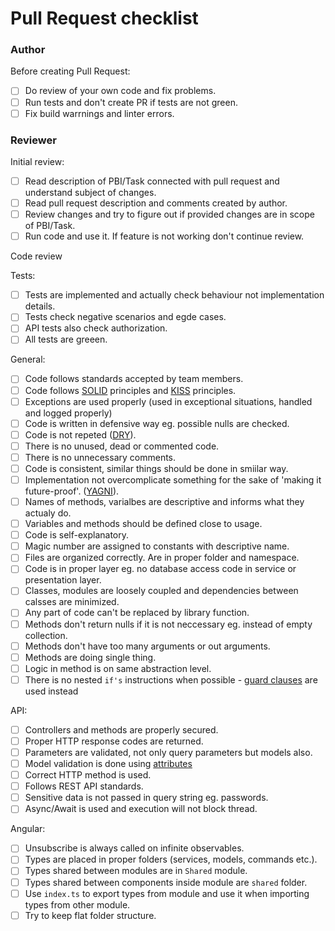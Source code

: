 # Pull Request checklist

### Author

Before creating Pull Request:
- [ ] Do review of your own code and fix problems.
- [ ] Run tests and don't create PR if tests are not green.
- [ ] Fix build warrnings and linter errors.

### Reviewer

Initial review:
- [ ] Read description of PBI/Task connected with pull request and understand subject of changes.
- [ ] Read pull request description and comments created by author.
- [ ] Review changes and try to figure out if provided changes are in scope of PBI/Task.
- [ ] Run code and use it. If feature is not working don't continue review.

Code review

Tests:
- [ ] Tests are implemented and actually check behaviour not implementation details.
- [ ] Tests check negative scenarios and egde cases.
- [ ] API tests also check authorization.
- [ ] All tests are greeen.

General:
- [ ] Code follows standards accepted by team members.
- [ ] Code follows [SOLID](https://en.wikipedia.org/wiki/SOLID) principles and [KISS](https://en.wikipedia.org/wiki/KISS_principle) principles.
- [ ] Exceptions are used properly (used in exceptional situations, handled and logged properly)
- [ ] Code is written in defensive way eg. possible nulls are checked.
- [ ] Code is not repeted ([DRY](https://en.wikipedia.org/wiki/Don%27t_repeat_yourself)).
- [ ] There is no unused, dead or commented code.
- [ ] There is no unnecessary comments.
- [ ] Code is consistent, similar things should be done in smiilar way.
- [ ] Implementation not overcomplicate something for the sake of 'making it future-proof'. ([YAGNI](https://en.wikipedia.org/wiki/You_aren%27t_gonna_need_it)).
- [ ] Names of methods, varialbes are descriptive and informs what they actualy do.
- [ ] Variables and methods should be defined close to usage.
- [ ] Code is self-explanatory.
- [ ] Magic number are assigned to constants with descriptive name.
- [ ] Files are organized correctly. Are in proper folder and namespace.
- [ ] Code is in proper layer eg. no database access code in service or presentation layer.
- [ ] Classes, modules are loosely coupled and dependencies between calsses are minimized.
- [ ] Any part of code can't be replaced by library function.
- [ ] Methods don't return nulls if it is not neccessary eg. instead of empty collection.
- [ ] Methods don't have too many arguments or out arguments.
- [ ] Methods are doing single thing.
- [ ] Logic in method is on same abstraction level.
- [ ] There is no nested `if's` instructions when possible - [guard clauses](https://refactoring.guru/replace-nested-conditional-with-guard-clauses) are used instead

API:
- [ ] Controllers and methods are properly secured.
- [ ] Proper HTTP response codes are returned.
- [ ] Parameters are validated, not only query parameters but models also.
- [ ] Model validation is done using [attributes](https://docs.microsoft.com/en-us/aspnet/core/mvc/models/validation?view=aspnetcore-6.0#validation-attributes)
- [ ] Correct HTTP method is used.
- [ ] Follows REST API standards.
- [ ] Sensitive data is not passed in query string eg. passwords.
- [ ] Async/Await is used and execution will not block thread.

Angular:
- [ ] Unsubscribe is always called on infinite observables.
- [ ] Types are placed in proper folders (services, models, commands etc.).
- [ ] Types shared between modules are in `Shared` module.
- [ ] Types shared between components inside module are `shared` folder.
- [ ] Use `index.ts` to export types from module and use it when importing types from other module.
- [ ] Try to keep flat folder structure.
